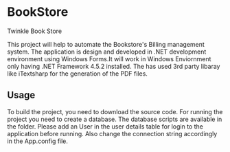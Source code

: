 # BookStore
Twinkle Book Store

This project will help to automate the Bookstore's Billing management system. The application is design and developed in .NET development environment using Windows Forms.It will work in Windows Enviornment only having .NET Framework 4.5.2 installed.
The has used 3rd party libaray like iTextsharp for the generation of the PDF files.

## Usage

To build the project, you need to download the source code. 
For running the project you need to create a database. The database scripts are available in the folder.
Please add an User in the user details table for login to the application before running. Also change the connection string accordingly in the App.config file. 


